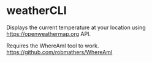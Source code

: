 # weatherCLI
Displays the current temperature at your location using https://openweathermap.org API.

Requires the WhereAmI tool to work. https://github.com/robmathers/WhereAmI
